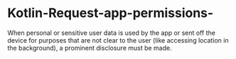 # Kotlin-Request-app-permissions-
When personal or sensitive user data is used by the app or sent off the device for purposes that are not clear to the user (like accessing location in the background), a prominent disclosure must be made.
